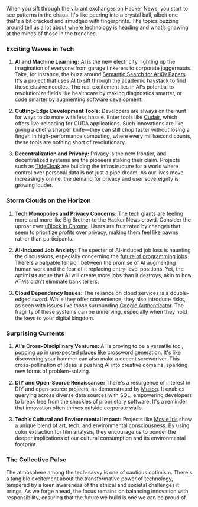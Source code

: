 When you sift through the vibrant exchanges on Hacker News, you start to see patterns in the chaos. It's like peering into a crystal ball, albeit one that's a bit cracked and smudged with fingerprints. The topics buzzing around tell us a lot about where technology is heading and what’s gnawing at the minds of those in the trenches.

### Exciting Waves in Tech

1. **AI and Machine Learning:**
   AI is the new electricity, lighting up the imagination of everyone from garage tinkerers to corporate juggernauts. Take, for instance, the buzz around [Semantic Search for ArXiv Papers](https://news.ycombinator.com/item?id=42507116). It's a project that uses AI to sift through the academic haystack to find those elusive needles. The real excitement lies in AI's potential to revolutionize fields like healthcare by making diagnostics smarter, or code smarter by augmenting software development.

2. **Cutting-Edge Development Tools:**
   Developers are always on the hunt for ways to do more with less hassle. Enter tools like [Cudair](https://news.ycombinator.com/item?id=42484994), which offers live-reloading for CUDA applications. Such innovations are like giving a chef a sharper knife—they can still chop faster without losing a finger. In high-performance computing, where every millisecond counts, these tools are nothing short of revolutionary.

3. **Decentralization and Privacy:**
   Privacy is the new frontier, and decentralized systems are the pioneers staking their claim. Projects such as [TideCloak](https://news.ycombinator.com/item?id=42460131) are building the infrastructure for a world where control over personal data is not just a pipe dream. As our lives move increasingly online, the demand for privacy and user sovereignty is growing louder.

### Storm Clouds on the Horizon

1. **Tech Monopolies and Privacy Concerns:**
   The tech giants are feeling more and more like Big Brother to the Hacker News crowd. Consider the uproar over [uBlock in Chrome](https://news.ycombinator.com/item?id=42506506). Users are frustrated by changes that seem to prioritize profits over privacy, making them feel like pawns rather than participants.

2. **AI-Induced Job Anxiety:**
   The specter of AI-induced job loss is haunting the discussions, especially concerning the [future of programming jobs](https://news.ycombinator.com/item?id=42500926). There's a palpable tension between the promise of AI augmenting human work and the fear of it replacing entry-level positions. Yet, the optimists argue that AI will create more jobs than it destroys, akin to how ATMs didn't eliminate bank tellers.

3. **Cloud Dependency Issues:**
   The reliance on cloud services is a double-edged sword. While they offer convenience, they also introduce risks, as seen with issues like those surrounding [Google Authenticator](https://news.ycombinator.com/item?id=42510300). The fragility of these systems can be unnerving, especially when they hold the keys to your digital kingdom.

### Surprising Currents

1. **AI's Cross-Disciplinary Ventures:**
   AI is proving to be a versatile tool, popping up in unexpected places like [crossword generation](https://news.ycombinator.com/item?id=42496953). It's like discovering your hammer can also make a decent screwdriver. This cross-pollination of ideas is pushing AI into creative domains, sparking new forms of problem-solving.

2. **DIY and Open-Source Renaissance:**
   There's a resurgence of interest in DIY and open-source projects, as demonstrated by [Musoq](https://news.ycombinator.com/item?id=42453650). It enables querying across diverse data sources with SQL, empowering developers to break free from the shackles of proprietary software. It's a reminder that innovation often thrives outside corporate walls.

3. **Tech’s Cultural and Environmental Impact:**
   Projects like [Movie Iris](https://news.ycombinator.com/item?id=42462348) show a unique blend of art, tech, and environmental consciousness. By using color extraction for film analysis, they encourage us to ponder the deeper implications of our cultural consumption and its environmental footprint.

### The Collective Pulse

The atmosphere among the tech-savvy is one of cautious optimism. There's a tangible excitement about the transformative power of technology, tempered by a keen awareness of the ethical and societal challenges it brings. As we forge ahead, the focus remains on balancing innovation with responsibility, ensuring that the future we build is one we can be proud of.
